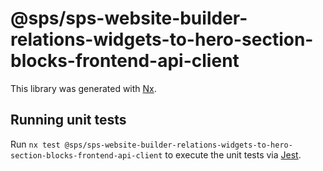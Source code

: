 # @sps/sps-website-builder-relations-widgets-to-hero-section-blocks-frontend-api-client

This library was generated with [Nx](https://nx.dev).

## Running unit tests

Run `nx test @sps/sps-website-builder-relations-widgets-to-hero-section-blocks-frontend-api-client` to execute the unit tests via [Jest](https://jestjs.io).
